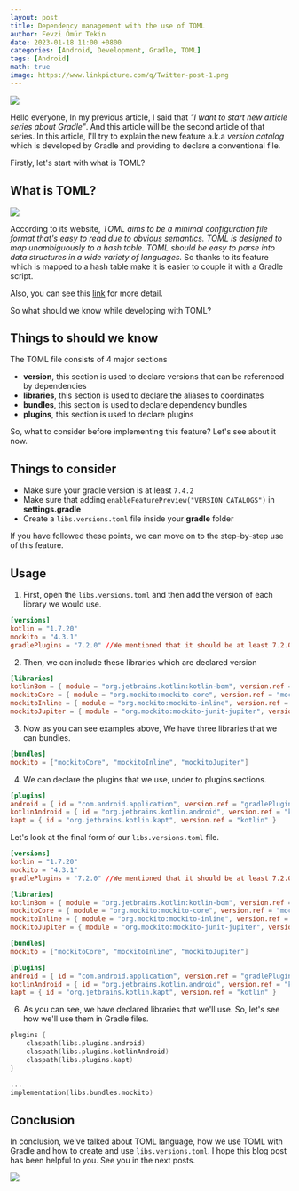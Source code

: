 ```yaml
---
layout: post
title: Dependency management with the use of TOML
author: Fevzi Ömür Tekin
date: 2023-01-18 11:00 +0800
categories: [Android, Development, Gradle, TOML]
tags: [Android]
math: true
image: https://www.linkpicture.com/q/Twitter-post-1.png
---
```


![](https://www.linkpicture.com/q/Twitter-post-1.png)

Hello everyone, In my previous article, I said that *"I want to start new article series about Gradle"*. And this article will be the second article of that series. In this article, I'll try to explain the new feature a.k.a *version catalog* which is developed by Gradle and providing to declare a conventional file. 

Firstly, let's start with what is TOML?

## What is TOML?
![](https://raw.githubusercontent.com/toml-lang/toml/main/logos/toml-200.png)

According to its website, *TOML aims to be a minimal configuration file format that's easy to read due to obvious semantics. TOML is designed to map unambiguously to a hash table. TOML should be easy to parse into data structures in a wide variety of languages.*
So thanks to its feature which is mapped to a hash table make it is easier to couple it with a Gradle script.

Also, you can see this [link](https://github.com/toml-lang/toml) for more detail.

So what should we know while developing with TOML?

## Things to should we know 
The TOML file consists of 4 major sections

- **version**, this section is used to declare versions that can be referenced by dependencies
- **libraries**, this section is used to declare the aliases to coordinates
- **bundles**, this section is used to declare dependency bundles
- **plugins**, this section is used to declare plugins

So, what to consider before implementing this feature? Let's see about it now.

## Things to consider
- Make sure your gradle version is at least `7.4.2`
- Make sure that adding `enableFeaturePreview("VERSION_CATALOGS")` in **settings.gradle**
- Create a `libs.versions.toml` file inside your **gradle** folder

If you have followed these points, we can move on to the step-by-step use of this feature.

## Usage

1) First, open the `libs.versions.toml` and then add the version of each library we would use.

```toml
[versions]
kotlin = "1.7.20"
mockito = "4.3.1"
gradlePlugins = "7.2.0" //We mentioned that it should be at least 7.2.0
```

2) Then, we can include these libraries which are declared version

```toml
[libraries]
kotlinBom = { module = "org.jetbrains.kotlin:kotlin-bom", version.ref = "kotlin" }
mockitoCore = { module = "org.mockito:mockito-core", version.ref = "mockito" }
mockitoInline = { module = "org.mockito:mockito-inline", version.ref = "mockito" }
mockitoJupiter = { module = "org.mockito:mockito-junit-jupiter", version.ref = "mockito" }
```

3) Now as you can see examples above, We have three libraries that we can bundles.

```toml
[bundles]
mockito = ["mockitoCore", "mockitoInline", "mockitoJupiter"]
```

4) We can declare the plugins that we use, under to plugins sections.

```toml
[plugins]
android = { id = "com.android.application", version.ref = "gradlePlugins-agp" }
kotlinAndroid = { id = "org.jetbrains.kotlin.android", version.ref = "kotlin" }
kapt = { id = "org.jetbrains.kotlin.kapt", version.ref = "kotlin" }
```

Let's look at the final form of our `libs.versions.toml` file.

```toml
[versions]
kotlin = "1.7.20"
mockito = "4.3.1"
gradlePlugins = "7.2.0" //We mentioned that it should be at least 7.2.0

[libraries]
kotlinBom = { module = "org.jetbrains.kotlin:kotlin-bom", version.ref = "kotlin" }
mockitoCore = { module = "org.mockito:mockito-core", version.ref = "mockito" }
mockitoInline = { module = "org.mockito:mockito-inline", version.ref = "mockito" }
mockitoJupiter = { module = "org.mockito:mockito-junit-jupiter", version.ref = "mockito" }

[bundles]
mockito = ["mockitoCore", "mockitoInline", "mockitoJupiter"]

[plugins]
android = { id = "com.android.application", version.ref = "gradlePlugins-agp" }
kotlinAndroid = { id = "org.jetbrains.kotlin.android", version.ref = "kotlin" }
kapt = { id = "org.jetbrains.kotlin.kapt", version.ref = "kotlin" }
```

6) As you can see, we have declared libraries that we'll use. So, let's see how we'll use them in Gradle files.

```kotlin
plugins {
    claspath(libs.plugins.android)
    claspath(libs.plugins.kotlinAndroid)
    claspath(libs.plugins.kapt)
}

...
implementation(libs.bundles.mockito)

```

## Conclusion
In conclusion, we've talked about TOML language, how we use TOML with Gradle and how to create and use `libs.versions.toml`.
I hope this blog post has been helpful to you. See you in the next posts.

![](https://media.giphy.com/media/10mzF0YmVmZNuw/giphy.gif)


